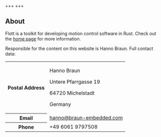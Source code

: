 +++
+++

## About

Flott is a toolkit for developing motion control software in Rust. Check out the [home page](/) for more information.

Responsible for the content on this website is Hanno Braun. Full contact data:

<table class="about-contact">
    <tr>
        <th>Postal Address</th>
        <td>
            <p>Hanno Braun</p>
            <p>Untere Pfarrgasse 19</p>
            <p>64720 Michelstadt</p>
            <p>Germany</p>
        </td>
    </tr>
    <tr>
        <th>Email</th>
        <td>
            <a href="mailto:hanno@braun-embedded.com">hanno@braun-embedded.com</a>
        </td>
    </tr>
    <tr>
        <th>Phone</th>
        <td>+49 6061 9797508</td>
    </tr>
</table>
